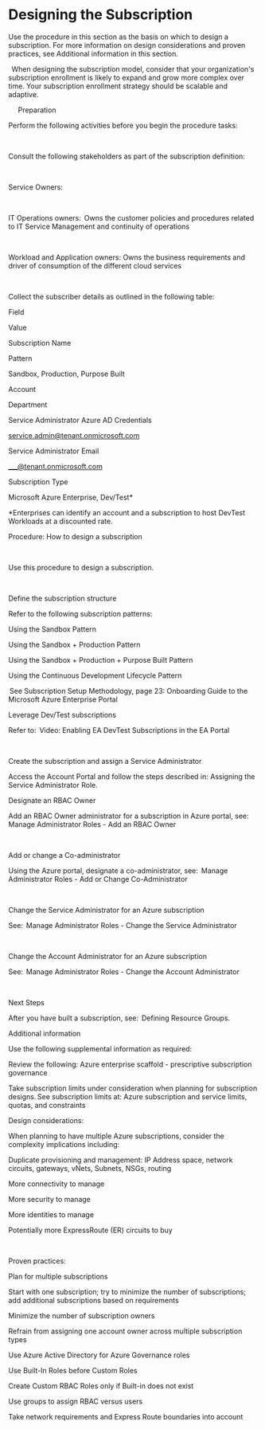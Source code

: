 # Designing the Subscription 


Use the procedure in this section as the basis on which to design a subscription. For more information on design considerations and 
proven practices, see Additional information in this section.  

  
When designing the subscription model, consider that your organization's subscription enrollment is likely to expand and grow more 
complex over time. Your subscription enrollment strategy should be scalable and adaptive.   

  
  
  
Preparation  

Perform the following activities before you begin the procedure tasks:  

  

Consult the following stakeholders as part of the subscription definition:  

  

Service Owners:  

  


IT Operations owners:  Owns the customer policies and procedures related to IT Service Management and continuity of 
operations  

  


Workload and Application owners: Owns the business requirements and driver of consumption of the different cloud 
services  

  



Collect the subscriber details as outlined in the following table:  



 







Field 
 


Value 
 



Subscription Name 
 


<Subscription Name> 
 



Pattern 
 


Sandbox, Production, Purpose Built 
 



Account 
 


<Parent Accoun> 
 



Department 
 


<Parent Department> 
 



Service Administrator Azure AD Credentials 
 


<service.admin@tenant.onmicrosoft.com> 
 



Service Administrator Email 
 


<___@tenant.onmicrosoft.com> 
 



Subscription Type 
 


Microsoft Azure Enterprise, Dev/Test* 
 


*Enterprises can identify an account and a subscription to host DevTest Workloads at a discounted rate. 


 


 


 


Procedure: How to design a subscription  


  


Use this procedure to design a subscription.  


  

Define the subscription structure  



Refer to the following subscription patterns:   

Using the Sandbox Pattern  


Using the Sandbox + Production Pattern   


Using the Sandbox + Production + Purpose Built Pattern  


Using the Continuous Development Lifecycle Pattern  



 See Subscription Setup Methodology, page 23:   Onboarding Guide to the Microsoft Azure Enterprise Portal 


 

Leverage Dev/Test subscriptions  



Refer to:  Video: Enabling EA DevTest Subscriptions in the EA Portal  


  

Create the subscription and assign a Service Administrator 



Access the Account Portal and follow the steps described in: Assigning the Service Administrator Role. 


 

Designate an RBAC Owner  



Add an RBAC Owner administrator for a subscription in Azure portal, see:  Manage Administrator Roles - Add an RBAC Owner  


  

Add or change a Co-administrator  



Using the Azure portal, designate a co-administrator, see:  Manage Administrator Roles - Add or Change Co-Administrator  


  

Change the Service Administrator for an Azure subscription  



See:  Manage Administrator Roles - Change the Service Administrator  


  

Change the Account Administrator for an Azure subscription  



See:  Manage Administrator Roles - Change the Account Administrator  


  


 


 


Next Steps 


After you have built a subscription, see:  Defining Resource Groups. 


 


 


 


Additional information  


Use the following supplemental information as required:  


 


Review the following: Azure enterprise scaffold - prescriptive subscription governance   


 


Take subscription limits under consideration when planning for subscription designs. See subscription limits at: Azure subscription and 
service limits, quotas, and constraints  


 


Design considerations: 


When planning to have multiple Azure subscriptions, consider the complexity implications including:  


 

Duplicate provisioning and management: IP Address space, network circuits, gateways, vNets, Subnets, NSGs, routing  



 

More connectivity to manage   



 

More security to manage  



 

More identities to manage  



 

Potentially more ExpressRoute (ER) circuits to buy  

  



 


Proven practices:  

Plan for multiple subscriptions  



 

Start with one subscription; try to minimize the number of subscriptions; add additional subscriptions based on requirements  



 

Minimize the number of subscription owners  



 

Refrain from assigning one account owner across multiple subscription types  



 

Use Azure Active Directory for Azure Governance roles  



 

Use Built-In Roles before Custom Roles  



 

Create Custom RBAC Roles only if Built-in does not exist  



 

Use groups to assign RBAC versus users  



 

Take network requirements and Express Route boundaries into account  

